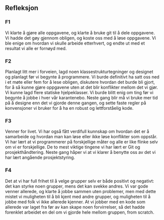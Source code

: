 ## Refleksjon

### F1

Vi klarte å gjøre alle oppgavene, og klarte å bruke git til å dele oppgavene. Vi hadde det gøy gjennom obligen, og koste oss med å løse oppgavene. Vi ble enige om hvordan vi skulle arbeide etterhvert, og endte ut med et resultat vi alle er fornøyd med.

### F2 

Planlagt litt mer i forveien, lagd noen klassestrukturtegninger og designet og planlagt før vi begynte å programmere. Vi burde definitivt ha satt oss ned i et møte eller fem for å lese obligen, diskutere hvordan det burde bli gjort, for å så kunne gjøre oppgavene uten at det blir konflikter mellom det vi gjør. Vi kunne lagd flere statiske hjelpeklasser. Vi burde blitt enig om ting før vi begynte å jobbe i hver vår karantenebo. Neste gang blir må vi bruke mer tid på å designe enn det vi gjorde denne gangen, og sette faste regler på konvensjoner vi bruker for å ha en robust og lettforståelig kode.

### F3

Venner for livet. Vi har også fått verdifull kunnskap om hvordan det er å samarbeide og hvordan man kan løse eller ikke løse konflikter som oppstår. Vi har lært at vi programmerer på forskjellige måter og alle er like flinke selv om vi er forskjellige. De to mest viktige tingene vi har lært er Git og prosjekthåndtering. Neste gang håper vi at vi klarer å benytte oss av det vi har lært angående prosjektstyring.

### F4

Det at vi har full frihet til å velge grupper selv er både positivt og negativt: det kan styrke noen grupper, mens det kan svekke andres. Vi var gode venner allerede, og klarte å jobbe sammen uten problemer, men med dette mistet vi muligheten til å bli kjent med andre grupper, og muligheten til å jobbe med folk vi ikke allerede kjenner. At vi jobber med en kode som allerede var laget fra før av kan skape noen forvirrelser, så det hadde forenklet arbeidet en del om vi gjorde hele mellom gruppen, from scratch. 